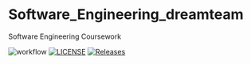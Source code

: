 # Software_Engineering_dreamteam
Software Engineering Coursework

![workflow](https://github.com/LisaW831/Software_Engineering_dreamteam/actions/workflows/main.yml/badge.svg)
[![LICENSE](https://img.shields.io/github/license/LisaW831/sem.svg?style=flat-square)](https://github.com/LisaW831/sem/blob/master/LICENSE)
[![Releases](https://img.shields.io/github/release/LisaW831/sem/all.svg?style=flat-square)](https://github.com/LisaW831/sem/releases)

